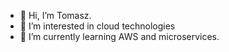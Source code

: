 - 👋 Hi, I’m Tomasz.
- 👀 I’m interested in cloud technologies 
- 🌱 I’m currently learning AWS and microservices.


<!---
tpawlows/tpawlows is a ✨ special ✨ repository because its `README.md` (this file) appears on your GitHub profile.
You can click the Preview link to take a look at your changes.
--->
